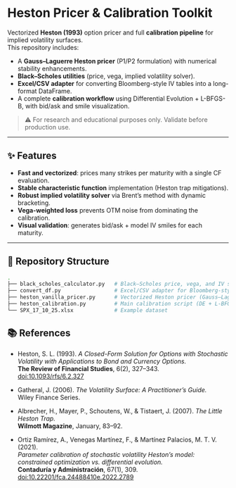 # Heston Pricer & Calibration Toolkit

Vectorized **Heston (1993)** option pricer and full **calibration pipeline** for implied volatility surfaces.  
This repository includes:

- A **Gauss–Laguerre Heston pricer** (P1/P2 formulation) with numerical stability enhancements.  
- **Black–Scholes utilities** (price, vega, implied volatility solver).  
- **Excel/CSV adapter** for converting Bloomberg-style IV tables into a long-format DataFrame.  
- A complete **calibration workflow** using Differential Evolution + L-BFGS-B, with bid/ask and smile visualization.

> ⚠️ For research and educational purposes only. Validate before production use.

---

## ✨ Features

- **Fast and vectorized**: prices many strikes per maturity with a single CF evaluation.  
- **Stable characteristic function** implementation (Heston trap mitigations).  
- **Robust implied volatility solver** via Brent’s method with dynamic bracketing.  
- **Vega-weighted loss** prevents OTM noise from dominating the calibration.  
- **Visual validation**: generates bid/ask + model IV smiles for each maturity.  

---

## 📁 Repository Structure

```bash
.
├── black_scholes_calculator.py   # Black–Scholes price, vega, and IV solver
├── convert_df.py                 # Excel/CSV adapter for Bloomberg-style IV tables
├── heston_vanilla_pricer.py      # Vectorized Heston pricer (Gauss–Laguerre)
├── heston_calibration.py         # Main calibration script (DE + L-BFGS-B)
└── SPX_17_10_25.xlsx             # Example dataset
```

## 📚 References

- Heston, S. L. (1993). *A Closed-Form Solution for Options with Stochastic Volatility with Applications to Bond and Currency Options.*  
  **The Review of Financial Studies**, 6(2), 327–343.  
  [doi:10.1093/rfs/6.2.327](https://doi.org/10.1093/rfs/6.2.327)

- Gatheral, J. (2006). *The Volatility Surface: A Practitioner’s Guide.*  
  Wiley Finance Series.

- Albrecher, H., Mayer, P., Schoutens, W., & Tistaert, J. (2007). *The Little Heston Trap.*  
  **Wilmott Magazine**, January, 83–92.

- Ortiz Ramírez, A., Venegas Martínez, F., & Martínez Palacios, M. T. V. (2021).  
  *Parameter calibration of stochastic volatility Heston’s model: constrained optimization vs. differential evolution.*  
  **Contaduría y Administración**, 67(1), 309.  
  [doi:10.22201/fca.24488410e.2022.2789](https://doi.org/10.22201/fca.24488410e.2022.2789)
